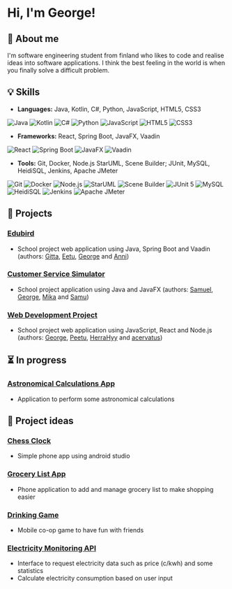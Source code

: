 # Hi, I'm George!

## 🙋 About me
I'm software engineering student from finland who likes to code and realise ideas into software applications. I think the best feeling in the world is when you finally solve a difficult problem.

## 💡 Skills
- **Languages:** Java, Kotlin, C#, Python, JavaScript, HTML5, CSS3
<p>
  <img alt="Java" src="https://img.shields.io/badge/Java-0854C1?style=for-the-badge&logo=java&logoColor=white" />
  <img alt="Kotlin" src="https://img.shields.io/badge/Kotlin-7F52FF?style=for-the-badge&logo=kotlin&logoColor=white" />
  <img alt="C#" src="https://img.shields.io/badge/C%23-512BD4?style=for-the-badge&logo=C%23&logoColor=white" />
  <img alt="Python" src="https://img.shields.io/badge/Python-3776AB?style=for-the-badge&logo=python&logoColor=white" />
  <img alt="JavaScript" src="https://img.shields.io/badge/JavaScript-F7DF1E?style=for-the-badge&logo=javascript&logoColor=black" />
  <img alt="HTML5" src="https://img.shields.io/badge/HTML5-E34F26?style=for-the-badge&logo=html5&logoColor=white" />
  <img alt="CSS3" src="https://img.shields.io/badge/CSS3-1572B6?style=for-the-badge&logo=css3&logoColor=white" />
</p>

- **Frameworks:** React, Spring Boot, JavaFX, Vaadin
<p>
  <img alt="React" src="https://img.shields.io/badge/React-61DAFB?style=for-the-badge&logo=react&logoColor=black" />
  <img alt="Spring Boot" src="https://img.shields.io/badge/Spring Boot-6DB33F?style=for-the-badge&logo=springboot&logoColor=white" />
  <img alt="JavaFX" src="https://img.shields.io/badge/JavaFX-5395FD?style=for-the-badge&logo=java&logoColor=white" />
  <img alt="Vaadin" src="https://img.shields.io/badge/Vaadin-00B4F0?style=for-the-badge&logo=Vaadin&logoColor=white" />
</p>

- **Tools:** Git, Docker, Node.js StarUML, Scene Builder; JUnit, MySQL, HeidiSQL, Jenkins, Apache JMeter
<p>
  <img alt="Git" src="https://img.shields.io/badge/Git-F05032?style=for-the-badge&logo=git&logoColor=white" />
  <img alt="Docker" src="https://img.shields.io/badge/Docker-2496ED?style=for-the-badge&logo=docker&logoColor=white" />
  <img alt="Node.js" src="https://img.shields.io/badge/NodeJS-5FA04E?style=for-the-badge&logo=Node.js&logoColor=white" />
  <img alt="StarUML" src="https://img.shields.io/badge/StarUML-FABD14?style=for-the-badge&logo=uml&logoColor=black" />
  <img alt="Scene Builder" src="https://img.shields.io/badge/Scene Builder-336699?style=for-the-badge&logo=scene builder&logoColor=black" />
  <img alt="JUnit 5" src="https://img.shields.io/badge/JUnit5-25A162?style=for-the-badge&logo=junit5&logoColor=white" />
  <img alt="MySQL" src="https://img.shields.io/badge/MySQL-4479A1?style=for-the-badge&logo=mysql&logoColor=white" />
  <img alt="HeidiSQL" src="https://img.shields.io/badge/HeidiSQL-44A833?style=for-the-badge&logo=heidisql&logoColor=white" />
  <img alt="Jenkins" src="https://img.shields.io/badge/Jenkins-D24939?style=for-the-badge&logo=jenkins&logoColor=white" />
  <img alt="Apache JMeter" src="https://img.shields.io/badge/Apache JMeter-D22128?style=for-the-badge&logo=apache jmeter&logoColor=white" />
</p>


## 📁 Projects

### **[Edubird](https://github.com/gitober/Student-Information-System)**
- School project web application using Java, Spring Boot and Vaadin (authors: [Gitta](https://github.com/gitober), [Eetu](https://github.com/eetuam1), [George](https://github.com/GeorgeChirikov) and [Anni](https://github.com/annikannisto))

### **[Customer Service Simulator](https://github.com/Samupietila/JAVA-Simulation-Project)**
- School project application using Java and JavaFX (authors: [Samuel](https://github.com/dogface3), [George](https://github.com/GeorgeChirikov), [Mika](https://github.com/MikaGronroos2) and [Samu](https://github.com/Samupietila))

### **[Web Development Project](https://github.com/GeorgeChirikov/Web_Dev_Project)**
- School project web application using JavaScript, React and Node.js (authors: [George](https://github.com/GeorgeChirikov), [Peetu](https://github.com/peeturasanen), [HerraHyy](https://github.com/HerraHyy) and [acervatus](https://github.com/acervatus))

## ⏳ In progress

### **[Astronomical Calculations App](https://github.com/GeorgeChirikov/AstronomicalCalculationsApp)**
- Application to perform some astronomical calculations

## 🧠 Project ideas

### [Chess Clock]()
- Simple phone app using android studio

### [Grocery List App]()
- Phone application to add and manage grocery list to make shopping easier

### [Drinking Game]()
- Mobile co-op game to have fun with friends

### [Electricity Monitoring API]()
- Interface to request electricity data such as price (c/kwh) and some statistics
- Calculate electricity consumption based on user input

<!---

## 🤩 Interests
- 

--->



<!---

- 👋 Hi, I’m @GeorgeChirikov
- 👀 I’m interested in ...
- 🌱 I’m currently learning ...
- 💞️ I’m looking to collaborate on ...
- 📫 How to reach me ...
- 😄 Pronouns: ...
- ⚡ Fun fact: ...


GeorgeChirikov/GeorgeChirikov is a ✨ special ✨ repository because its `README.md` (this file) appears on your GitHub profile.
You can click the Preview link to take a look at your changes.
--->
